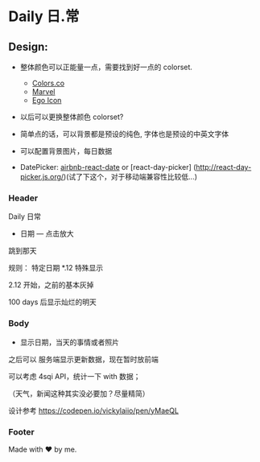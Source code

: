 # Daily 日.常

## Design:

- 整体颜色可以正能量一点，需要找到好一点的 colorset.
  - [Colors.co](https://coolors.co/)
  - [Marvel](https://marvelapp.com/styleguide/design/color-scheme)
  - [Ego Icon](http://ego-icons.com/)

- 以后可以更换整体颜色 colorset?
- 简单点的话，可以背景都是预设的纯色, 字体也是预设的中英文字体
- 可以配置背景图片，每日数据
- DatePicker: [airbnb-react-date](https://github.com/airbnb/react-dates/blob/0eb0d046171239dd5efa06da7909c7fc34eb0b6f/src/components/SingleDatePickerInput.jsx) or [react-day-picker] (http://react-day-picker.js.org/)(试了下这个，对于移动端兼容性比较低...)

### Header
Daily  日常

- 日期 — 点击放大

跳到那天

规则： 特定日期 *.12 特殊显示

2.12 开始，之前的基本灰掉

100 days 后显示灿烂的明天

### Body

- 显示日期，当天的事情或者照片

之后可以 服务端显示更新数据，现在暂时放前端

可以考虑 4sqi API，统计一下 with 数据；

（天气，新闻这种其实没必要加？尽量精简）

设计参考 https://codepen.io/vickylaiio/pen/yMaeQL

### Footer

Made with ❤️ by me.



